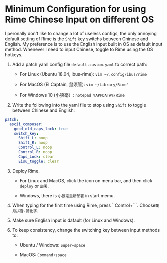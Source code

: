 # Minimum Configuration for using Rime Chinese Input on different OS

I peronally don't like to change a lot of useless configs, the only annoying default setting of Rime is the `Shift` key switchs between Chinese and English. My preference is to use the English input built in OS as default input method. Whenever I need to input Chinese, toggle to Rime using the OS hotkeys.

1. Add a patch yaml config file `default.custom.yaml` to correct path:

    - For Linux (Ubuntu 18.04, ibus-rime):  `vim ~/.config/ibus/rime`
  
    - For MacOS (El Captain, 鼠须管): `vim ~/Library/Rime"`
  
    - For Windows 10 (小狼毫）: `notepad %APPDATA%\Rime`
  
2. Write the following into the yaml file to stop using `Shift` to toggle between Chinese and English:

```yaml
patch:
  ascii_composer:
    good_old_caps_lock: true
    switch_key:
      Shift_L: noop
      Shift_R: noop
      Control_L: noop
      Control_R: noop
      Caps_Lock: clear
      Eisu_toggle: clear
```

3. Deploy Rime.

    - For Linux and MacOS, click the icon on menu bar, and then click `deploy` or `部署`.
  
    - Windows, there is `小狼毫重新部署` in start memu.

4. When typing for the first time using Rime, press ``Control+```. Choose`朙月拼音-简化字`.

5. Make sure English input is dafault (for Linux and Windows).

6. To keep consistency, change the switching key between input methods to:

    - Ubuntu / Windows: `Super+space`
  
    - MacOS: `Command+space`
